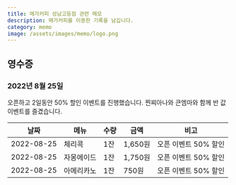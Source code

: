 ```yaml
---
title: 메가커피 성남고등점 관련 메모
description: 메가커피를 이용한 기록을 남깁니다. 
category: memo
image: /assets/images/memo/logo.png
---
```



영수증
---

### 2022년 8월 25일

오픈하고 2일동안 50% 할인 이벤트를 진행했습니다. 
찐찌아나와 큰엠마와 함께 반 값 이벤트를 즐겼습니다. 

|날짜|메뉴|수량|금액|비고|
|---|---|---|---|---|
|2022-08-25|체리콕|1잔|1,650원|오픈 이벤트 50% 할인|
|2022-08-25|자몽에이드|1잔|1,750원|오픈 이벤트 50% 할인|
|2022-08-25|아메리카노|1잔|750원|오픈 이벤트 50% 할인|


